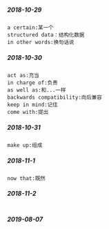 ##### 2018-10-29

```
a certain:某一个
structured data：结构化数据
in other words:换句话说
```

##### 2018-10-30

```
act as:充当
in charge of:负责
as well as:和...一样
backwards compatibility:向后兼容
keep in mind:记住
come with:提出
```

##### 2018-10-31

```
make up:组成
```

##### 2018-11-1

```
now that:既然
```

##### 2018-11-2

```

```
##### 2019-08-07
